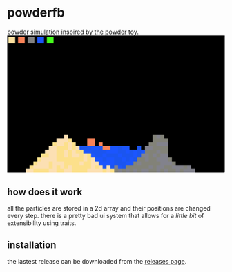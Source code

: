 # powderfb
powder simulation inspired by [the powder toy](https://powdertoy.co.uk/).
<br>
![screenshot](./screenshot.png)

## how does it work
all the particles are stored in a 2d array and their positions are changed every step.
there is a pretty bad ui system that allows for a _little bit_ of extensibility using traits.

## installation
the lastest release can be downloaded from the [releases page](https://github.com/cash-i1/powderfb/releases/).

